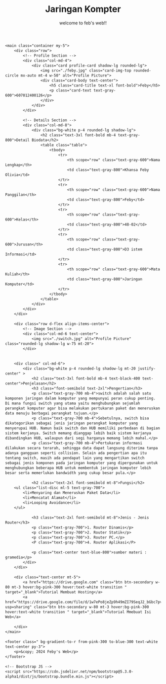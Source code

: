 <!DOCTYPE html>
<html lang="en">
<head>
    <meta charset="UTF-8">
    <meta name="viewport" content="width=device-width, initial-scale=1.0">
    <title>Biodata</title>
</head>
<body class="bg-gray-100">
    <header class="bg-gradient-to-r from-pink-300 to-blue-300 text-white py-4 shadow-md">
        <div class="container text-center">
            <h1 class="text-4xl font-extrabold">Jaringan Kompter</h1>
            <p class="text-lg mt-2">welcome to feb's web!!  </p>
        </div>
    </header>

    <main class="container my-5">
        <div class="row">
            <!-- Profile Section -->
            <div class="col-md-4">
                <div class="card profile-card shadow-lg rounded-lg">
                    <img src="./feby.jpg" class="card-img-top rounded-circle mx-auto mt-4 w-50" alt="Profile Picture">
                    <div class="card-body text-center">
                        <h5 class="card-title text-xl font-bold">Feby</h5>
                        <p class="card-text text-gray-600">607012400126</p>
                    </div>
                </div>
            </div>

            <!-- Details Section -->
            <div class="col-md-8">
                <div class="bg-white p-4 rounded-lg shadow-lg">
                    <h2 class="text-3xl font-bold mb-4 text-gray-800">Detail Biodata</h2>
                    <table class="table">
                        <tbody>
                            <tr>
                                <th scope="row" class="text-gray-600">Nama Lengkap</th>
                                <td class="text-gray-800">Khansa Feby Olivia</td>
                            </tr>
                            <tr>
                                <th scope="row" class="text-gray-600">Nama Panggilan</th>
                                <td class="text-gray-800">Feby</td>
                            </tr>
                            <tr>
                                <th scope="row" class="text-gray-600">Kelas</th>
                                <td class="text-gray-800">48-02</td>
                            </tr>
                            <tr>
                                <th scope="row" class="text-gray-600">Jurusan</th>
                                <td class="text-gray-800">D3 istem Informasi</td>
                            </tr>
                            <tr>
                                <th scope="row" class="text-gray-600">Mata Kuliah</th>
                                <td class="text-gray-800">Jaringan Komputer</td>
                            </tr>
                        </tbody>
                    </table>
                </div>
            </div>
        </div>

        <div class="row d-flex align-items-center">
            <!-- Image Section -->
            <div class="col-md-6 text-center">
                <img src="./switch.jpg" alt="Profile Picture" class="rounded-lg shadow-lg w-75 mt-20">
            </div>


        <div class=" col-md-6">
            <div class="bg-white p-4 rounded-lg shadow-lg mt-20 justify-center" >
                <h2 class="text-3xl font-bold mb-4 text-black-400 text-center">Penjelasan</h2>
                <h3 class="font-semibold text-2xl">Pengertian</h3>
                <p class="text-gray-700 mb-4">switch adalah salah satu komponen jaringan dalam komputer yang mempunyai peran cukup penting. Di mana fungsi switch yang utama yaitu menghubungkan sejumlah perangkat komputer agar bisa melakukan pertukaran paket dan meneruskan data menuju berbagai perangkat tujuan.</p>
                <p class="text-gray-700 mb-4">Sebetulnya, switch bisa dikategorikan sebagai jenis jaringan perangkat komputer yang menyerupai HUB. Namun baik switch dan HUB memiliki perbedaan di bagian sistem kerjanya. Switch memang dianggap lebih baik sistem kerjanya dibandingkan HUB, walaupun dari segi harganya memang lebih mahal.</p>
                <p class="text-gray-700 mb-4">Pertukaran informasi dilakukan secara terarah, sehingga data dapat langsung diterima tanpa adanya gangguan seperti collision. Selain ada pengertian apa itu tentang switch, masih ada pendapat lain yang mengartikan switch sebagai jenis komponen pada jaringan komputer yang dipergunakan untuk menghubungkan beberapa HUB untuk membentuk jaringan komputer lebih besar serta memerlukan bandwidth yang cukup besar pula.</p>

                <h2 class="text-2xl font-semibold mt-8">Fungsi</h2>
        <ul class="list-disc ml-5 text-gray-700">
            <li>Menyaring dan Meneruskan Paket Data</li>
            <li>Mencatat Alamat</li>
            <li>Looping Avoidance</li>
        </ul>

                <h3 class="text-2xl font-semibold mt-8">Jenis - Jenis Router</h3>
                <p class="text-gray-700">1. Router Dinamis</p>
                <p class="text-gray-700">2. Router Statik</p>
                <p class="text-gray-700">3. Router PC.</p>
                <P class="text-gray-700">4. Router Aplikasi</P>

                <p class="text-center text-blue-800">sumber materi : gramedia</p>
            </div>
        </div>

        <div class="text-center mt-5">
            <a href="https://drive.google.com" class="btn btn-secondary w-80 mt-3 hover:bg-pink-300 hover:text-white transition " target="_blank">Tutorial Membuat Hosting</a>
            <a href="https://drive.google.com/file/d/1w7ePo8jeZp9h49mZI79SeqJ2_bGbc7pv/view?usp=sharing" class="btn btn-secondary w-80 mt-3 hover:bg-pink-300 hover:text-white transition " target="_blank">Tutorial Mmebuat Isi Web</a>
           
        </div>
    </main>

    <footer class=" bg-gradient-to-r from-pink-300 to-blue-300 text-white text-center py-3">
        <p>&copy; 2024 Feby's Web</p>
    </footer>

    <!-- Bootstrap JS -->
    <script src="https://cdn.jsdelivr.net/npm/bootstrap@5.3.0-alpha1/dist/js/bootstrap.bundle.min.js"></script>
</body>
</html>
